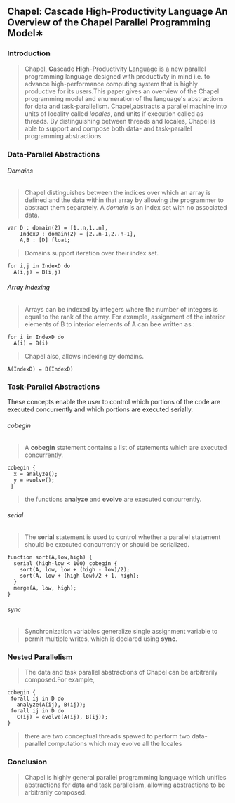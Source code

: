 ## Chapel: Cascade High-Productivity Language An Overview of the Chapel Parallel Programming Model∗

### Introduction 
> Chapel, **C**ascade **H**igh-**P**roductivity **L**anguage is a new parallel programming 
language designed with productivty in mind i.e. to advance high-performance computing 
system that is highly productive for its users.This paper gives an overview of the 
Chapel programming model and enumeration of the language's abstractions for data and task-parallelism.
Chapel,abstracts a parallel machine into units of locality called *locales*, and units if execution called 
as threads.
By distinguishing between threads and locales, Chapel is able to support and compose both 
data- and task-parallel programming abstractions.

### Data-Parallel Abstractions
###### Domains
> Chapel distinguishes between the indices over which an array is defined and 
the data within that array by allowing the programmer to abstract them separately. A 
*domain* is an index set with no associated data.
```Chapel
var D : domain(2) = [1..n,1..n],
    IndexD : domain(2) = [2..n-1,2..n-1],
    A,B : [D] float;
```
> Domains support iteration over their index set.
```Chapel
for i,j in IndexD do
  A(i,j) = B(i,j)
```
###### Array Indexing
> Arrays can be indexed by integers where the number of integers is equal to the rank of 
the array.
For example, assignment of the interior elements of B to interior elements of A can bee written as :
```Chapel
for i in IndexD do
  A(i) = B(i)
```
> Chapel also, allows indexing by domains.
```Chapel
A(IndexD) = B(IndexD)
```
### Task-Parallel Abstractions
These concepts enable the user to control which portions of the code are executed 
concurrently and which portions are executed serially.

###### cobegin
> A **cobegin** statement contains a list of statements which are executed concurrently.
```Chapel
cobegin {
  x = analyze();
  y = evolve();
 }
 ```
 > the functions **analyze** and **evolve** are executed concurrently.
###### serial 
> The **serial** statement is used to control whether a parallel statement should be 
executed concurrently or should be serialized.
```Chapel
function sort(A,low,high) { 
  serial (high-low < 100) cobegin {
    sort(A, low, low + (high - low)/2);
    sort(A, low + (high-low)/2 + 1, high);
  }
  merge(A, low, high);
}
```
###### sync 
 > Synchronization variables generalize single assignment variable to permit multiple writes, 
 which is declared using **sync**.
 
 ### Nested Parallelism
 > The data and task parallel abstractions of Chapel can be arbitrarily composed.For example, 
 ```Chapel
 cobegin {
  forall ij in D do
    analyze(A(ij), B(ij));
  forall ij in D do
    C(ij) = evolve(A(ij), B(ij));
 }
 ```
 > there are two conceptual threads spawed to perform two data-parallel computations which may evolve all the locales
 
 ### Conclusion
 > Chapel is  highly general parallel programming language which unifies abstractions for data and task parallelism, 
 allowing abstractions to be arbitrarily composed.
